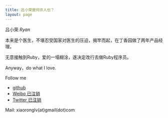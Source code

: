 ```yaml
---
title: 吕小荣是何许人也？
layout: page
---
```



吕小荣  *Ryan*  

本来是个医生，不堪忍受国家对医生的压迫，揭竿而起，在丁香园做了两年产品经理。

无意接触到Ruby，爱的一塌糊涂，遂决定改行去做Ruby程序员。

Anyway，do what I love.


Follow me

* [github](https://github.com/xiaoronglv) 
* [Weibo 已注销](http://weibo.com/xiaoronglv/)
* [Twitter 已注销](http://twitter.com/xiaoronglv/)

Mail: xiaoronglv(at)gmail(dot)com